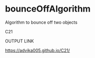 # bounceOffAlgorithm
Algorithm to bounce off two objects

C21

OUTPUT LINK

https://advika005.github.io/C21/
